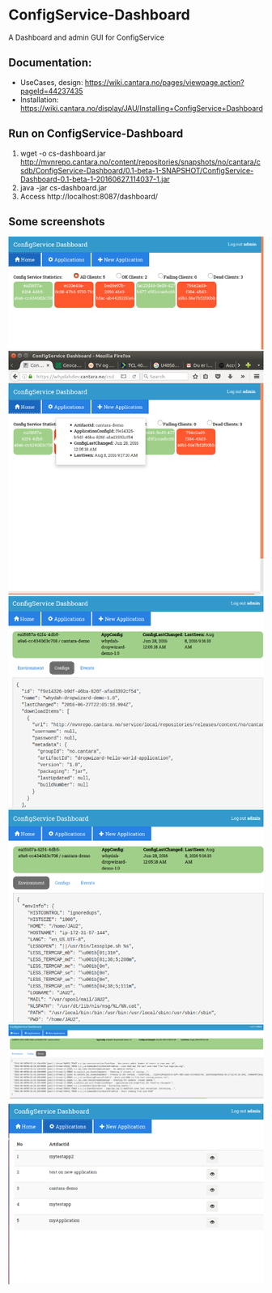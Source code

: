 # ConfigService-Dashboard

A Dashboard and admin GUI for ConfigService

##  Documentation:

* UseCases, design: https://wiki.cantara.no/pages/viewpage.action?pageId=44237435
* Installation:  https://wiki.cantara.no/display/JAU/Installing+ConfigService+Dashboard


## Run on ConfigService-Dashboard

1. wget -o cs-dashboard.jar http://mvnrepo.cantara.no/content/repositories/snapshots/no/cantara/csdb/ConfigService-Dashboard/0.1-beta-1-SNAPSHOT/ConfigService-Dashboard-0.1-beta-1-20160627.114037-1.jar
2. java -jar cs-dashboard.jar
3. Access http://localhost:8087/dashboard/

## Some screenshots

![Clients Overview](https://github.com/Cantara/ConfigService-Dashboard/raw/master/images/CS-clients.png "Clients Overview")
![Clients Overview - Hover](https://github.com/Cantara/ConfigService-Dashboard/raw/master/images/CS-client-hover.png "Clients Overview - Hover")
![Clients Config](https://github.com/Cantara/ConfigService-Dashboard/raw/master/images/CS-config.png "Clients Config")
![Clients Environment](https://github.com/Cantara/ConfigService-Dashboard/raw/master/images/CS-environments.png "Clients Environment")
![Clients Log](https://github.com/Cantara/ConfigService-Dashboard/raw/master/images/CS-logs.png "Clients Log")
![Applications Overview](https://github.com/Cantara/ConfigService-Dashboard/raw/master/images/CS-applications.png "Applications Overview")
